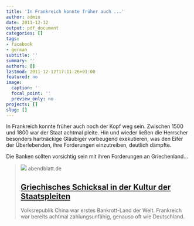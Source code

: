 ```yaml
---
title: 'In Frankreich konnte früher auch ...'
author: admin
date: 2011-12-12
output: pdf_document
categories: []
tags:
- facebook
- german
subtitle: ''
summary: ''
authors: []
lastmod: 2011-12-12T17:11:26+01:00
featured: no
image:
  caption: ''
  focal_point: ''
  preview_only: no
projects: []
slug: []
---
```

In Frankreich konnte früher auch noch der Kopf weg sein. Zwischen 1500 und 1800 war der Staat achtmal pleite. Hin und wieder ließen die Herrscher besonders hartnäckige Gläubiger vorbeugend exekutieren, was den Eifer der Überlebenden, ihre Forderungen einzutreiben, deutlich dämpfte.

Die Banken sollten vorsichtig sein mit ihren Forderungen an Griechenland...
> [![](https://img.abendblatt.de/img/hamburg/crop105562451/5962606730-w820-cv16_9-q85/GirechenlandNEU-HA-Politik-Athen.jpg)](http://www.abendblatt.de/hamburg/article1491966/Griechisches-Schicksal-in-der-Kultur-der-Staatspleiten.html)
> abendblatt.de
> ## [Griechisches Schicksal in der Kultur der Staatspleiten](http://www.abendblatt.de/hamburg/article1491966/Griechisches-Schicksal-in-der-Kultur-der-Staatspleiten.html)
>
>Volksrepublik China war erstes Bankrott-Land der Welt. Frankreich war bereits achtmal zahlungsunfähig, genauso oft wie Deutschland.

